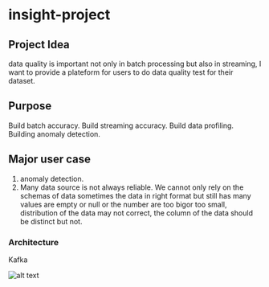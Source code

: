# insight-project

## Project Idea

data quality is important not only in batch processing but also in streaming, I want to provide a plateform for users to do data quality test for their dataset.

## Purpose
Build batch accuracy.
Build streaming accuracy.
Build data profiling.
Building anomaly detection.

## Major user case

1. anomaly detection.
2. Many data source is not always reliable. We cannot only rely on the schemas of data sometimes the data in right format but still has many values are empty or null or the number are too bigor too small, distribution of the data may not correct, the column of the data should be distinct but not.

### Architecture


Kafka


![alt text](https://github.com/shawntsai/insight-project/blob/master/Data%20Quality%20Diagram.png)
